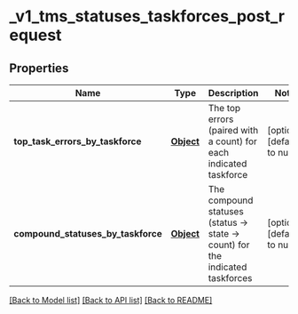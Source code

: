 # _v1_tms_statuses_taskforces_post_request
## Properties

| Name | Type | Description | Notes |
|------------ | ------------- | ------------- | -------------|
| **top\_task\_errors\_by\_taskforce** | [**Object**](.md) | The top errors (paired with a count) for each indicated taskforce | [optional] [default to null] |
| **compound\_statuses\_by\_taskforce** | [**Object**](.md) | The compound statuses (status -&gt; state -&gt; count) for the indicated taskforces | [optional] [default to null] |

[[Back to Model list]](../README.md#documentation-for-models) [[Back to API list]](../README.md#documentation-for-api-endpoints) [[Back to README]](../README.md)

